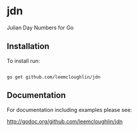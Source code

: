# jdn
Julian Day Numbers for Go

<h2>Installation</h2>

To install run:

<code>
go get github.com/leemcloughlin/jdn
</code>

<h2>Documentation </h2>

For documentation including examples please see:

http://godoc.org/github.com/leemcloughlin/jdn
